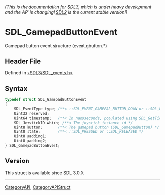 ###### (This is the documentation for SDL3, which is under heavy development and the API is changing! [SDL2](https://wiki.libsdl.org/SDL2/) is the current stable version!)
# SDL_GamepadButtonEvent

Gamepad button event structure (event.gbutton.*)

## Header File

Defined in [<SDL3/SDL_events.h>](https://github.com/libsdl-org/SDL/blob/main/include/SDL3/SDL_events.h)

## Syntax

```c
typedef struct SDL_GamepadButtonEvent
{
    SDL_EventType type; /**< ::SDL_EVENT_GAMEPAD_BUTTON_DOWN or ::SDL_EVENT_GAMEPAD_BUTTON_UP */
    Uint32 reserved;
    Uint64 timestamp;   /**< In nanoseconds, populated using SDL_GetTicksNS() */
    SDL_JoystickID which; /**< The joystick instance id */
    Uint8 button;       /**< The gamepad button (SDL_GamepadButton) */
    Uint8 state;        /**< ::SDL_PRESSED or ::SDL_RELEASED */
    Uint8 padding1;
    Uint8 padding2;
} SDL_GamepadButtonEvent;
```

## Version

This struct is available since SDL 3.0.0.

----
[CategoryAPI](CategoryAPI), [CategoryAPIStruct](CategoryAPIStruct)

